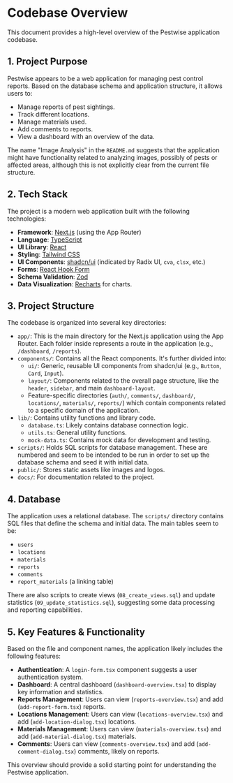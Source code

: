 # Codebase Overview

This document provides a high-level overview of the Pestwise application codebase.

## 1. Project Purpose

Pestwise appears to be a web application for managing pest control reports. Based on the database schema and application structure, it allows users to:

- Manage reports of pest sightings.
- Track different locations.
- Manage materials used.
- Add comments to reports.
- View a dashboard with an overview of the data.

The name "Image Analysis" in the `README.md` suggests that the application might have functionality related to analyzing images, possibly of pests or affected areas, although this is not explicitly clear from the current file structure.

## 2. Tech Stack

The project is a modern web application built with the following technologies:

- **Framework**: [Next.js](https://nextjs.org/) (using the App Router)
- **Language**: [TypeScript](https://www.typescriptlang.org/)
- **UI Library**: [React](https://react.dev/)
- **Styling**: [Tailwind CSS](https://tailwindcss.com/)
- **UI Components**: [shadcn/ui](https://ui.shadcn.com/) (indicated by Radix UI, `cva`, `clsx`, etc.)
- **Forms**: [React Hook Form](https://react-hook-form.com/)
- **Schema Validation**: [Zod](https://zod.dev/)
- **Data Visualization**: [Recharts](https://recharts.org/) for charts.

## 3. Project Structure

The codebase is organized into several key directories:

- `app/`: This is the main directory for the Next.js application using the App Router. Each folder inside represents a route in the application (e.g., `/dashboard`, `/reports`).
- `components/`: Contains all the React components. It's further divided into:
  - `ui/`: Generic, reusable UI components from shadcn/ui (e.g., `Button`, `Card`, `Input`).
  - `layout/`: Components related to the overall page structure, like the `header`, `sidebar`, and main `dashboard-layout`.
  - Feature-specific directories (`auth/`, `comments/`, `dashboard/`, `locations/`, `materials/`, `reports/`) which contain components related to a specific domain of the application.
- `lib/`: Contains utility functions and library code.
  - `database.ts`: Likely contains database connection logic.
  - `utils.ts`: General utility functions.
  - `mock-data.ts`: Contains mock data for development and testing.
- `scripts/`: Holds SQL scripts for database management. These are numbered and seem to be intended to be run in order to set up the database schema and seed it with initial data.
- `public/`: Stores static assets like images and logos.
- `docs/`: For documentation related to the project.

## 4. Database

The application uses a relational database. The `scripts/` directory contains SQL files that define the schema and initial data. The main tables seem to be:

- `users`
- `locations`
- `materials`
- `reports`
- `comments`
- `report_materials` (a linking table)

There are also scripts to create views (`08_create_views.sql`) and update statistics (`09_update_statistics.sql`), suggesting some data processing and reporting capabilities.

## 5. Key Features & Functionality

Based on the file and component names, the application likely includes the following features:

- **Authentication**: A `login-form.tsx` component suggests a user authentication system.
- **Dashboard**: A central dashboard (`dashboard-overview.tsx`) to display key information and statistics.
- **Reports Management**: Users can view (`reports-overview.tsx`) and add (`add-report-form.tsx`) reports.
- **Locations Management**: Users can view (`locations-overview.tsx`) and add (`add-location-dialog.tsx`) locations.
- **Materials Management**: Users can view (`materials-overview.tsx`) and add (`add-material-dialog.tsx`) materials.
- **Comments**: Users can view (`comments-overview.tsx`) and add (`add-comment-dialog.tsx`) comments, likely on reports.

This overview should provide a solid starting point for understanding the Pestwise application.
